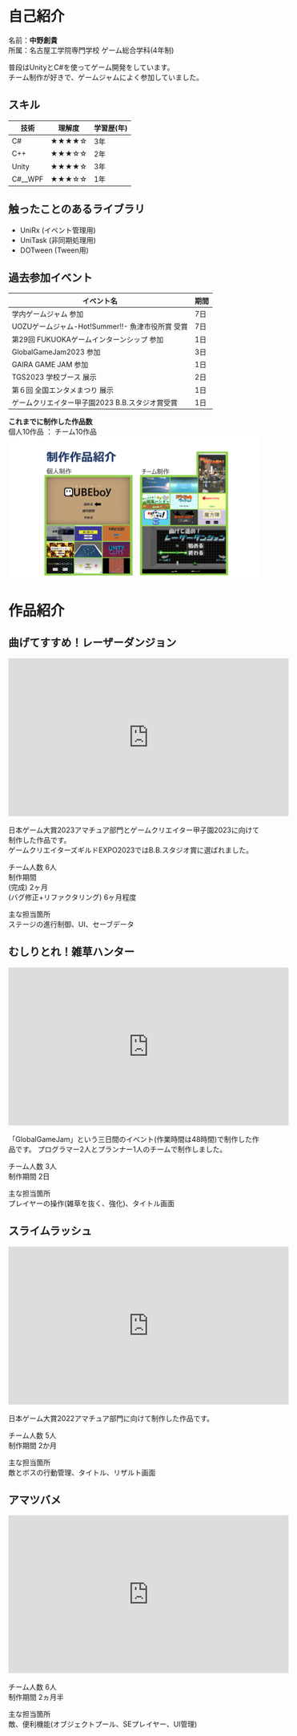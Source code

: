 # 自己紹介  
名前：**中野創貴**  
所属：名古屋工学院専門学校 ゲーム総合学科(4年制)


普段はUnityとC#を使ってゲーム開発をしています。  
チーム制作が好きで、ゲームジャムによく参加していました。


## スキル


|技術|理解度|学習歴(年)|
|---|---|---|
|C#|★★★★☆|3年|
|C++|★★★☆☆|2年|
|Unity|★★★★☆|3年|
|C#__WPF|★★★☆☆|1年|


## 触ったことのあるライブラリ
- UniRx (イベント管理用)
- UniTask   (非同期処理用)
- DOTween   (Tween用)

## 過去参加イベント



|イベント名|期間|
|-|-|
|学内ゲームジャム 参加|7日|
|UOZUゲームジャム-Hot!Summer!!- 魚津市役所賞 受賞|7日|
|第29回 FUKUOKAゲームインターンシップ 参加|1日|
|GlobalGameJam2023 参加|3日|
|GAIRA GAME JAM 参加|1日|
|TGS2023 学校ブース 展示|2日|
|第６回 全国エンタメまつり 展示|1日|
|ゲームクリエイター甲子園2023 B.B.スタジオ賞受賞|1日|


**これまでに制作した作品数**  
個人10作品 ： チーム10作品
![alt text](Img/works.png)

# 作品紹介
## 曲げてすすめ！レーザーダンジョン
<iframe width="560" height="315" src="https://www.youtube.com/embed/vAu2sqNFRJk?si=jxL4nvV1QPAkAsC1?rel=0" title="YouTube video player" frameborder="0" allow="accelerometer; autoplay; clipboard-write; encrypted-media; gyroscope; picture-in-picture; web-share" allowfullscreen></iframe>


日本ゲーム大賞2023アマチュア部門とゲームクリエイター甲子園2023に向けて制作した作品です。  
ゲームクリエイターズギルドEXPO2023ではB.B.スタジオ賞に選ばれました。

チーム人数 6人  
制作期間  
(完成) 2ヶ月   
(バグ修正+リファクタリング) 6ヶ月程度

主な担当箇所  
ステージの進行制御、UI、セーブデータ

## むしりとれ！雑草ハンター
<iframe width="560" height="315" src="https://www.youtube.com/embed/C_zwqqA4tVk?rel=0" title="むしりとれ！雑草ハンター" frameborder="0" allow="accelerometer; autoplay; clipboard-write; encrypted-media; gyroscope; picture-in-picture; web-share" allowfullscreen></iframe>


「GlobalGameJam」という三日間のイベント(作業時間は48時間)で制作した作品です。
プログラマー2人とプランナー1人のチームで制作しました。


チーム人数 3人  
制作期間 2日

主な担当箇所  
プレイヤーの操作(雑草を抜く、強化)、タイトル画面

## スライムラッシュ
<iframe width="560" height="315" src="https://www.youtube.com/embed/0nTE3o13VbQ?rel=0" title="スライムラッシュ！" frameborder="0" allow="accelerometer; autoplay; clipboard-write; encrypted-media; gyroscope; picture-in-picture; web-share" allowfullscreen></iframe>


日本ゲーム大賞2022アマチュア部門に向けて制作した作品です。


チーム人数 5人  
制作期間 2か月


主な担当箇所  
敵とボスの行動管理、タイトル、リザルト画面

## アマツバメ
<iframe width="560" height="315" src="https://www.youtube.com/embed/cyGH6isQOco?si=ej6P3KKHTXOzrlKr?rel=0" title="YouTube video player" frameborder="0" allow="accelerometer; autoplay; clipboard-write; encrypted-media; gyroscope; picture-in-picture; web-share" allowfullscreen></iframe>


チーム人数 6人  
制作期間 2ヵ月半


主な担当箇所  
敵、便利機能(オブジェクトプール、SEプレイヤー、UI管理)